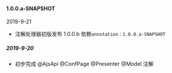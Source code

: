 


#### 1.0.0.a-SNAPSHOT
2019-9-21
- 注解处理器初版发布 1.0.0.b  依赖`annotation：1.0.0.a-SNAPSHOT`

##### 2019-9-20 
- 初步完成 @AjsApi  @ConfPage  @Presenter  @Model 注解
